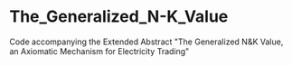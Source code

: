 # The_Generalized_N-K_Value
Code accompanying the Extended Abstract "The Generalized N&amp;K Value, an Axiomatic Mechanism for Electricity Trading"
